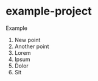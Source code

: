 example-project
===============

Example

1. New point
2. Another point
3. Lorem
4. Ipsum
5. Dolor
6. Sit
